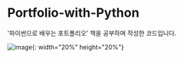 # Portfolio-with-Python
'파이썬으로 배우는 포트폴리오' 책을 공부하며 작성한 코드입니다.

![image](https://user-images.githubusercontent.com/44254662/139625566-20572617-06ba-46d8-9d78-0782a6fe1987.png){: width="20%" height="20%"}
